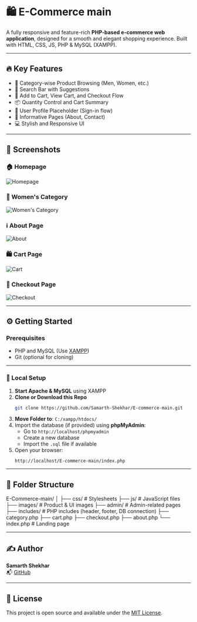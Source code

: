 # 🛍️ E-Commerce main

A fully responsive and feature-rich **PHP-based e-commerce web application**, designed for a smooth and elegant shopping experience. Built with HTML, CSS, JS, PHP & MySQL (XAMPP).

---

## 🔥 Key Features

- 👗 Category-wise Product Browsing (Men, Women, etc.)
- 🔎 Search Bar with Suggestions
- 🛒 Add to Cart, View Cart, and Checkout Flow
- 📦 Quantity Control and Cart Summary
- 📝 User Profile Placeholder (Sign-in flow)
- 📑 Informative Pages (About, Contact)
- 💻 Stylish and Responsive UI

---

## 📸 Screenshots

### 🏠 Homepage
![Homepage](screenshots/homepage.jpeg)

### 👩 Women's Category
![Women's Category](screenshots/category_women.jpeg)

### ℹ️ About Page
![About](screenshots/about.jpeg)

### 🛍️ Cart Page
![Cart](screenshots/cart.jpeg)

### 🧾 Checkout Page
![Checkout](screenshots/checkout.jpeg)


---

## ⚙️ Getting Started

### Prerequisites

- PHP and MySQL (Use [XAMPP](https://www.apachefriends.org/index.html))
- Git (optional for cloning)

---

### 🧪 Local Setup

1. **Start Apache & MySQL** using XAMPP
2. **Clone or Download this Repo**
    ```bash
    git clone https://github.com/Samarth-Shekhar/E-commerce-main.git
    ```
3. **Move Folder to**: `C:/xampp/htdocs/`
4. Import the database (if provided) using **phpMyAdmin**:
    - Go to `http://localhost/phpmyadmin`
    - Create a new database
    - Import the `.sql` file if available
5. Open your browser:
    ```
    http://localhost/E-commerce-main/index.php
    ```

---

## 📁 Folder Structure

E-Commerce-main/
│
├── css/ # Stylesheets
├── js/ # JavaScript files
├── images/ # Product & UI images
├── admin/ # Admin-related pages
├── includes/ # PHP includes (header, footer, DB connection)
├── category.php
├── cart.php
├── checkout.php
├── about.php
└── index.php # Landing page


---

## ✍️ Author

**Samarth Shekhar**  
📬 [GitHub](https://github.com/Samarth-Shekhar)

---

## 📄 License

This project is open source and available under the [MIT License](LICENSE).
